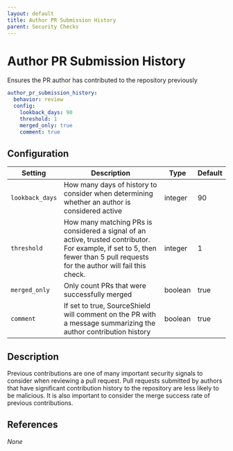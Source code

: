 ```yaml
---
layout: default
title: Author PR Submission History
parent: Security Checks
---
```


# Author PR Submission History
Ensures the PR author has contributed to the repository previously

```yaml
author_pr_submission_history:
  behavior: review
  config:
    lookback_days: 90
    threshold: 1
    merged_only: true
    comment: true
```

## Configuration

| Setting | Description | Type | Default |
| ------- | ----------- | ---- | ------- |
| `lookback_days` | How many days of history to consider when determining whether an author is considered active | integer | 90 |
| `threshold` | How many matching PRs is considered a signal of an active, trusted contributor. For example, if set to 5, then fewer than 5 pull requests for the author will fail this check. | integer | 1 |
| `merged_only` | Only count PRs that were successfully merged | boolean | true |
| `comment` | If set to true, SourceShield will comment on the PR with a message summarizing the author contribution history | boolean | true |

## Description
Previous contributions are one of many important security signals to consider when reviewing a pull request. Pull requests submitted by authors that have significant contribution history to the repository are less likely to be malicious. It is also important to consider the merge success rate of previous contributions.

## References
_None_
